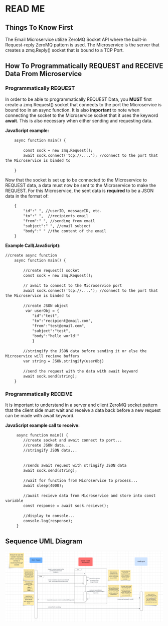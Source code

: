 # READ ME #

## Things To Know First ##
The Email Microservice utilize ZeroMQ Socket API where the built-in Request-reply ZeroMQ pattern is used. The Microservice is the server that creates a zmq.Reply() socket that is bound to a TCP Port.  

## How To Programmatically REQUEST and RECEIVE Data From Microservice ##

### Programmatically REQUEST ###
In order to be able to programmatically REQUEST Data, you **MUST** first create a zmq.Request() socket that connects to the port the Microservice is bound too in an async function. It is also **important** to note when connecting the socket to the Microservice socket that it uses the keyword **await**. This is also necessary when either sending and requesting data.

**JavaScript example:**
```
    async function main() {

        const sock = new zmq.Request();
        await sock.connect('tcp://....'); //connect to the port that the Microservice is binded to 
        
    }
```
Now that the socket is set up to be connected to the Microservice to REQUEST data, a data must now be sent to the Microservice to make the REQUEST. For this Microservice, the sent data is **required** to be a JSON data in the format of:
``` 
    {
        "id":" ", //userID, messageID, etc.
        "to":" ",  //recipients email
        "from":" ", //sending from email
        "subject":" ", //email subject
        "body":" " //the content of the email
    }
```
**Example Call(JavaScript):**
```
//create async function
    async function main() {

        //create request() socket
        const sock = new zmq.Request();

        // await to connect to the Microservice port
        await sock.connect('tcp://....'); //connect to the port that the Microservice is binded to 
        
        //create JSON object
         var userObj = {
            "id":"test",
            "to":"recipient@email.com",
            "from":"test@email.com",
            "subject":"test",
            "body":"hello world!"
            }

        //stringify the JSON data before sending it or else the Microservice will recieve buffers
        var string = JSON.stringify(userObj)

        //send the request with the data with await keyword
        await sock.send(string);
    }
```


### Programmatically RECEIVE ###
It is important to understand in a server and client ZeroMQ socket pattern that the client side must wait and receive a data back before a new request can be made with await keyword.

**JavaScript example call to receive:**
```
     async function main() {
        //create socket and await connect to port...
        //create JSON data...
        //stringify JSON data...


        //sends await request with stringify JSON data
        await sock.send(string);

        //wait for function from Microservice to process...
        await sleep(4000); 

        //await recieve data from Microservice and store into const variable
        const response = await sock.recieve();

        //display to console...
        console.log(response);
     }
```

## Sequence UML Diagram ##

![Alt text](images/sequenceUML.png)